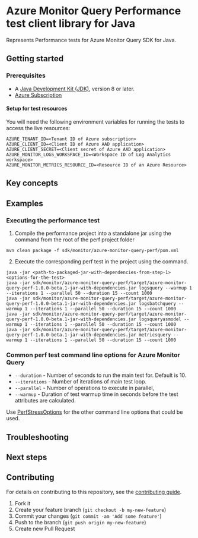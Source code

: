 # Azure Monitor Query Performance test client library for Java

Represents Performance tests for Azure Monitor Query  SDK for Java.

## Getting started

### Prerequisites

- A [Java Development Kit (JDK)][jdk_link], version 8 or later.
- [Azure Subscription][azure_subscription]

#### Setup for test resources

You will need the following environment variables for running the tests to access the live resources:

```
AZURE_TENANT_ID=<Tenant ID of Azure subscription>
AZURE_CLIENT_ID=<Client ID of Azure AAD application>
AZURE_CLIENT_SECRET=<Client secret of Azure AAD application>
AZURE_MONITOR_LOGS_WORKSPACE_ID=<Workspace ID of Log Analytics workspace>
AZURE_MONITOR_METRICS_RESOURCE_ID=<Resource ID of an Azure Resource>
```

## Key concepts

## Examples
### Executing the performance test
1. Compile the performance project into a standalone jar using the command from the root of the perf project folder
```
mvn clean package -f sdk/monitor/azure-monitor-query-perf/pom.xml
```

2. Execute the corresponding perf test in the project using the command.
```
java -jar <path-to-packaged-jar-with-dependencies-from-step-1> <options-for-the-test>
java -jar sdk/monitor/azure-monitor-query-perf/target/azure-monitor-query-perf-1.0.0-beta.1-jar-with-dependencies.jar logsquery --warmup 1 --iterations 1 --parallel 50 --duration 15 --count 1000
java -jar sdk/monitor/azure-monitor-query-perf/target/azure-monitor-query-perf-1.0.0-beta.1-jar-with-dependencies.jar logsbatchquery --warmup 1 --iterations 1 --parallel 50 --duration 15 --count 1000
java -jar sdk/monitor/azure-monitor-query-perf/target/azure-monitor-query-perf-1.0.0-beta.1-jar-with-dependencies.jar logsqueryasmodel --warmup 1 --iterations 1 --parallel 50 --duration 15 --count 1000
java -jar sdk/monitor/azure-monitor-query-perf/target/azure-monitor-query-perf-1.0.0-beta.1-jar-with-dependencies.jar metricsquery --warmup 1 --iterations 1 --parallel 50 --duration 15 --count 1000
```   

### Common perf test command line options for Azure Monitor Query
- `--duration` - Number of seconds to run the main test for. Default is 10.
- `--iterations` - Number of iterations of main test loop.
- `--parallel` - Number of operations to execute in parallel,
- `--warmup` - Duration of test warmup time in seconds before the test attributes are calculated.

Use [PerfStressOptions](https://github.com/Azure/azure-sdk-for-java/blob/main/common/perf-test-core/src/main/java/com/azure/perf/test/core/PerfStressOptions.java)
for the other command line options that could be used.

## Troubleshooting

## Next steps

## Contributing

For details on contributing to this repository, see the [contributing guide](https://github.com/Azure/azure-sdk-for-java/blob/main/CONTRIBUTING.md).

1. Fork it
1. Create your feature branch (`git checkout -b my-new-feature`)
1. Commit your changes (`git commit -am 'Add some feature'`)
1. Push to the branch (`git push origin my-new-feature`)
1. Create new Pull Request

<!-- LINKS -->
[azure_subscription]: https://azure.microsoft.com/free
[jdk_link]: https://docs.microsoft.com/java/azure/jdk/?view=azure-java-stable

